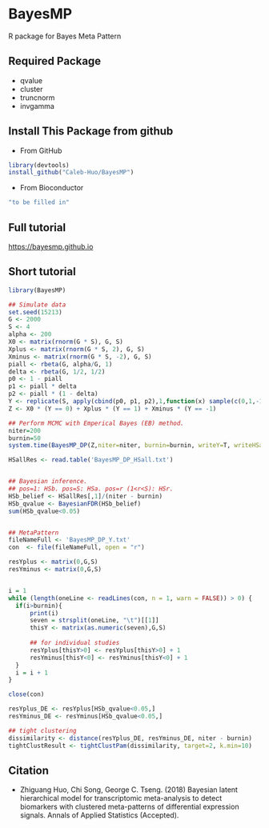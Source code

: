 # BayesMP
R package for Bayes Meta Pattern


## Required Package
* qvalue
* cluster
* truncnorm
* invgamma

## Install This Package from github

* From GitHub
```R
library(devtools)
install_github("Caleb-Huo/BayesMP")
```

* From Bioconductor
```R
"to be filled in"
```

## Full tutorial

https://bayesmp.github.io


## Short tutorial
```R
library(BayesMP)

## Simulate data
set.seed(15213)
G <- 2000
S <- 4
alpha <- 200
X0 <- matrix(rnorm(G * S), G, S)
Xplus <- matrix(rnorm(G * S, 2), G, S)
Xminus <- matrix(rnorm(G * S, -2), G, S)
piall <- rbeta(G, alpha/G, 1)
delta <- rbeta(G, 1/2, 1/2)
p0 <- 1 - piall
p1 <- piall * delta
p2 <- piall * (1 - delta)
Y <- replicate(S, apply(cbind(p0, p1, p2),1,function(x) sample(c(0,1,-1),1,prob = x)))
Z <- X0 * (Y == 0) + Xplus * (Y == 1) + Xminus * (Y == -1)

## Perform MCMC with Emperical Bayes (EB) method.
niter=200
burnin=50
system.time(BayesMP_DP(Z,niter=niter, burnin=burnin, writeY=T, writeHSall=T))

HSallRes <- read.table('BayesMP_DP_HSall.txt')


## Bayesian inference.
## pos=1: HSb. pos=S: HSa. pos=r (1<r<S): HSr.
HSb_belief <- HSallRes[,1]/(niter - burnin)
HSb_qvalue <- BayesianFDR(HSb_belief)
sum(HSb_qvalue<0.05)


## MetaPattern
fileNameFull <- 'BayesMP_DP_Y.txt'
con  <- file(fileNameFull, open = "r")

resYplus <- matrix(0,G,S)
resYminus <- matrix(0,G,S)


i = 1
while (length(oneLine <- readLines(con, n = 1, warn = FALSE)) > 0) {
  if(i>burnin){
	  print(i)
	  seven = strsplit(oneLine, "\t")[[1]]
	  thisY <- matrix(as.numeric(seven),G,S)
  	
	  ## for individual studies
	  resYplus[thisY>0] <- resYplus[thisY>0] + 1
	  resYminus[thisY<0] <- resYminus[thisY<0] + 1
  }    
  i = i + 1
} 

close(con)

resYplus_DE <- resYplus[HSb_qvalue<0.05,]
resYminus_DE <- resYminus[HSb_qvalue<0.05,]

## tight clustering
dissimilarity <- distance(resYplus_DE, resYminus_DE, niter - burnin)
tightClustResult <- tightClustPam(dissimilarity, target=2, k.min=10)
```

## Citation
* Zhiguang Huo, Chi Song, George C. Tseng. (2018) Bayesian latent hierarchical model for transcriptomic meta-analysis to detect biomarkers with clustered meta-patterns of differential expression signals. Annals of Applied Statistics (Accepted).
